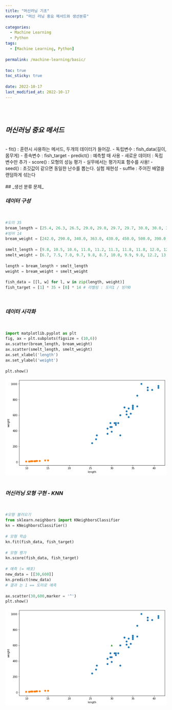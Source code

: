 ```yaml
---
title: "머신러닝 기초"
excerpt: "머신 러닝 중요 메서드와 생선분류"

categories:
  - Machine Learning
  - Python
tags:
  - [Machine Learning, Python]

permalink: /machine-learning/basic/

toc: true
toc_sticky: true

date: 2022-10-17
last_modified_at: 2022-10-17
---
```

<br/><br/>
## _머신러닝 중요 메서드_
<br/>
- fit() : 훈련시 사용하는 메서드, 두개의 데이터가 들어감.
    - 독립변수 : fish_data(길이, 몸무게)
    - 종속변수 : fish_target
- predict() : 예측할 때 사용
    - 새로운 데이터 : 독립변수만 추가
- score() : 모형의 성능 평가
    - 실무에서는 평가지표 함수를 사용!
- seed() : 초깃값이 같으면 동일한 난수를 뽑는다. 실험 재현성
- suffle : 주어진 배열을 랜덤하게 섞는다
<br/><br/>
## _생선 분류 문제_
<br/>


### _데이터 구성_
<br/>


```python
#도미 35
bream_length = [25.4, 26.3, 26.5, 29.0, 29.0, 29.7, 29.7, 30.0, 30.0, 30.7, 31.0, 31.0, 31.5, 32.0, 32.0, 32.0, 33.0, 33.0, 33.5, 33.5, 34.0, 34.0, 34.5, 35.0, 35.0, 35.0, 35.0, 36.0, 36.0, 37.0, 38.5, 38.5, 39.5, 41.0, 41.0]
#빙어 14
bream_weight = [242.0, 290.0, 340.0, 363.0, 430.0, 450.0, 500.0, 390.0, 450.0, 500.0, 475.0, 500.0, 500.0, 340.0, 600.0, 600.0, 700.0, 700.0, 610.0, 650.0, 575.0, 685.0, 620.0, 680.0, 700.0, 725.0, 720.0, 714.0, 850.0, 1000.0, 920.0, 955.0, 925.0, 975.0, 950.0]

smelt_length = [9.8, 10.5, 10.6, 11.0, 11.2, 11.3, 11.8, 11.8, 12.0, 12.2, 12.4, 13.0, 14.3, 15.0]
smelt_weight = [6.7, 7.5, 7.0, 9.7, 9.8, 8.7, 10.0, 9.9, 9.8, 12.2, 13.4, 12.2, 19.7, 19.9]

length = bream_length + smelt_length
weight = bream_weight + smelt_weight

fish_data = [[l, w] for l, w in zip(length, weight)]
fish_target = [1] * 35 + [0] * 14 # 라벨링 : 도미1 / 빙어0
```
<br/>


### _데이터 시각화_
<br/>

```python
import matplotlib.pyplot as plt
fig, ax = plt.subplots(figsize = (10,6))
ax.scatter(bream_length, bream_weight)
ax.scatter(smelt_length, smelt_weight)
ax.set_xlabel('length')
ax.set_ylabel('weight')

plt.show()
```
![a](/assets/images/posts_img/machine-learning-first/fish_1.png)
<br/><br/>
### _머신러닝 모형 구현 - KNN_
<br/>

```python
#모형 불러오기
from sklearn.neighbors import KNeighborsClassifier
kn = KNeighborsClassifier()

# 모형 학습
kn.fit(fish_data, fish_target)

# 모형 평가
kn.score(fish_data, fish_target)

# 예측 (= 배포)
new_data = [[30,600]]
kn.predict(new_data)
# 결과 는 1 == 도미로 예측

ax.scatter(30,600,marker = '^')
plt.show()
```
![a](/assets/images/posts_img/machine-learning-first/fish_2.png)
